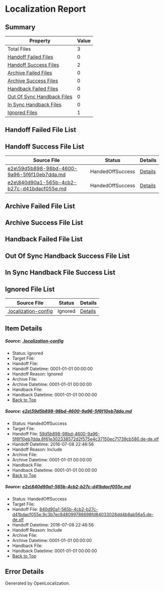 # <a name='report-top'></a> Localization Report

## Summary
 Property | Value 
 -------- | ----- 
 Total Files | 3
[ Handoff Failed Files ](#handoff-failed-list)| 0
[ Handoff Success Files ](#handoff-success-list)| 2
[ Archive Failed Files ](#archive-failed-list)| 0
[ Archive Success Files ](#archive-success-list)| 0
[ Handback Failed Files ](#handback-failed-list)| 0
[ Out Of Sync Handback Files ](#outofsync-handback-success-list)| 0
[ In Sync Handback Files ](#insync-handback-success-list)| 0
[ Ignored Files ](#ignored-list)| 1

## <a name='handoff-failed-list'></a> Handoff Failed File List

## <a name='handoff-success-list'></a> Handoff Success File List
 Source File | Status | Details 
 ----------- | ------ | ------- 
 [e2e\59d5b898-98bd-4600-9a96-5f6f10eb7dda.md](https://github.com/OpenLocalizationTestOrg/oltest/blob/e9afaa691fb471cde822c9a5262aed14585f541b/e2e/59d5b898-98bd-4600-9a96-5f6f10eb7dda.md) | HandedOffSuccess | [Details](#d2c5f3cfb908c76f032f6b93407f0c9cb656ea491)
 [e2e\840d90a1-565b-4cb2-b27c-d41bdacf055e.md](https://github.com/OpenLocalizationTestOrg/oltest/blob/e9afaa691fb471cde822c9a5262aed14585f541b/e2e/840d90a1-565b-4cb2-b27c-d41bdacf055e.md) | HandedOffSuccess | [Details](#55a84a26ced94f9d5d727d68a774cf01f766f4982)

## <a name='archive-failed-list'></a> Archive Failed File List

## <a name='archive-success-list'></a> Archive Success File List

## <a name='handback-failed-list'></a> Handback Failed File List

## <a name='outofsync-handback-success-list'></a> Out Of Sync Handback Success File List

## <a name='insync-handback-success-list'></a> In Sync Handback File Success List

## <a name='ignored-list'></a> Ignored File List
 Source File | Status | Details 
 ----------- | ------ | ------- 
 [.localization-config](https://github.com/OpenLocalizationTestOrg/oltest/blob/e9afaa691fb471cde822c9a5262aed14585f541b/.localization-config) | Ignored | [Details](#3d4f252ac210baf56311d7e97dcc2db10974dbd20)

## Item Details
##### <a name='3d4f252ac210baf56311d7e97dcc2db10974dbd20'></a> Source: [.localization-config](https://github.com/OpenLocalizationTestOrg/oltest/blob/e9afaa691fb471cde822c9a5262aed14585f541b/.localization-config)
* Status: Ignored
* Target File: 
* Handoff File: 
* Handoff Datetime: 0001-01-01 00:00:00
* Handoff Reason: Ignored
* Archive File: 
* Archive Datetime: 0001-01-01 00:00:00
* Handback File: 
* Handback Datetime: 0001-01-01 00:00:00
* [Back to Top](#report-top)

##### <a name='d2c5f3cfb908c76f032f6b93407f0c9cb656ea491'></a> Source: [e2e\59d5b898-98bd-4600-9a96-5f6f10eb7dda.md](https://github.com/OpenLocalizationTestOrg/oltest/blob/e9afaa691fb471cde822c9a5262aed14585f541b/e2e/59d5b898-98bd-4600-9a96-5f6f10eb7dda.md)
* Status: HandedOffSuccess
* Target File: 
* Handoff File: [59d5b898-98bd-4600-9a96-5f6f10eb7dda.8f61e302338572d2f575e4c37150ec71739cb580.de-de.xlf](https://github.com/OpenLocalizationTestOrg/olhandoff-e2e/blob/c524c34f68b26318b725bd2049883be083f9cb6a/ol-handoff/OpenLocalizationTestOrg/oltest-dede-fly/ci/ht/59d5b898-98bd-4600-9a96-5f6f10eb7dda.8f61e302338572d2f575e4c37150ec71739cb580.de-de.xlf)
* Handoff Datetime: 2016-07-08 22:46:56
* Handoff Reason: Include
* Archive File: 
* Archive Datetime: 0001-01-01 00:00:00
* Handback File: 
* Handback Datetime: 0001-01-01 00:00:00
* [Back to Top](#report-top)

##### <a name='55a84a26ced94f9d5d727d68a774cf01f766f4982'></a> Source: [e2e\840d90a1-565b-4cb2-b27c-d41bdacf055e.md](https://github.com/OpenLocalizationTestOrg/oltest/blob/e9afaa691fb471cde822c9a5262aed14585f541b/e2e/840d90a1-565b-4cb2-b27c-d41bdacf055e.md)
* Status: HandedOffSuccess
* Target File: 
* Handoff File: [840d90a1-565b-4cb2-b27c-d41bdacf055e.9c3b7ec848099786698fd84033028dd4b8ab56a5.de-de.xlf](https://github.com/OpenLocalizationTestOrg/olhandoff-e2e/blob/c524c34f68b26318b725bd2049883be083f9cb6a/ol-handoff/OpenLocalizationTestOrg/oltest-dede-fly/ci/ht/840d90a1-565b-4cb2-b27c-d41bdacf055e.9c3b7ec848099786698fd84033028dd4b8ab56a5.de-de.xlf)
* Handoff Datetime: 2016-07-08 22:46:56
* Handoff Reason: Include
* Archive File: 
* Archive Datetime: 0001-01-01 00:00:00
* Handback File: 
* Handback Datetime: 0001-01-01 00:00:00
* [Back to Top](#report-top)


## Error Details

Generated by OpenLocalization.
